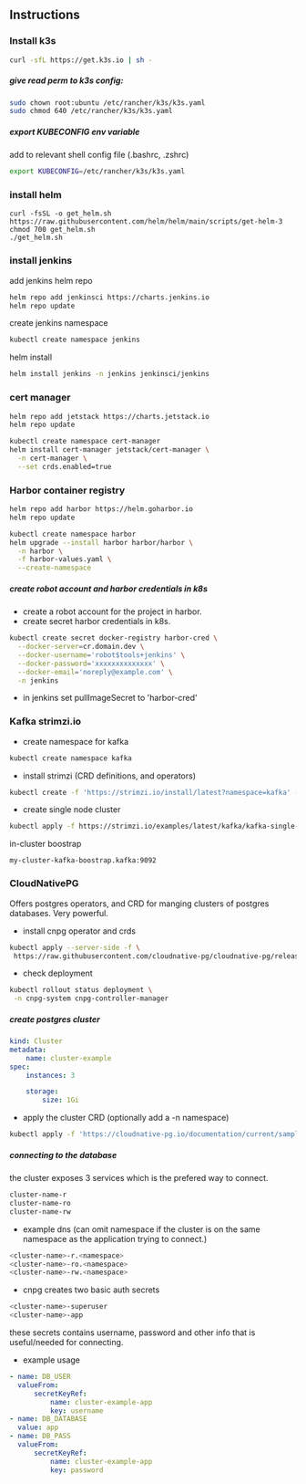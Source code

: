 ## Instructions

### Install k3s

```bash
curl -sfL https://get.k3s.io | sh -
```

##### give read perm to k3s config:

```bash
sudo chown root:ubuntu /etc/rancher/k3s/k3s.yaml
sudo chmod 640 /etc/rancher/k3s/k3s.yaml
```

##### export KUBECONFIG env variable

add to relevant shell config file (.bashrc, .zshrc)

```bash
export KUBECONFIG=/etc/rancher/k3s/k3s.yaml
```

### install helm

```
curl -fsSL -o get_helm.sh https://raw.githubusercontent.com/helm/helm/main/scripts/get-helm-3
chmod 700 get_helm.sh
./get_helm.sh
```

### install jenkins

add jenkins helm repo

```bash
helm repo add jenkinsci https://charts.jenkins.io
helm repo update
```

create jenkins namespace

```bash
kubectl create namespace jenkins
```

helm install

```bash
helm install jenkins -n jenkins jenkinsci/jenkins
```

### cert manager

```bash
helm repo add jetstack https://charts.jetstack.io
helm repo update

kubectl create namespace cert-manager
helm install cert-manager jetstack/cert-manager \
  -n cert-manager \
  --set crds.enabled=true
```

### Harbor container registry

```bash
helm repo add harbor https://helm.goharbor.io
helm repo update
```

```bash
kubectl create namespace harbor
helm upgrade --install harbor harbor/harbor \
  -n harbor \
  -f harbor-values.yaml \
  --create-namespace
```

##### create robot account and harbor credentials in k8s

-   create a robot account for the project in harbor.
-   create secret harbor credentials in k8s.

```bash
kubectl create secret docker-registry harbor-cred \
  --docker-server=cr.domain.dev \
  --docker-username='robot$tools+jenkins' \
  --docker-password='xxxxxxxxxxxxxx' \
  --docker-email='noreply@example.com' \
  -n jenkins
```

-   in jenkins set pullImageSecret to 'harbor-cred'

### Kafka strimzi.io

-   create namespace for kafka

```bash
kubectl create namespace kafka
```

-   install strimzi (CRD definitions, and operators)

```bash
kubectl create -f 'https://strimzi.io/install/latest?namespace=kafka' -n kafka

```

-   create single node cluster

```bash
kubectl apply -f https://strimzi.io/examples/latest/kafka/kafka-single-node.yaml -n kafka

```

in-cluster boostrap

```
my-cluster-kafka-boostrap.kafka:9092
```

### CloudNativePG

Offers postgres operators, and CRD for manging clusters of postgres databases.
Very powerful.

-   install cnpg operator and crds

```bash
kubectl apply --server-side -f \
 https://raw.githubusercontent.com/cloudnative-pg/cloudnative-pg/release-1.27/releases/cnpg-1.27.0.yaml
```

-   check deployment

```bash
kubectl rollout status deployment \
 -n cnpg-system cnpg-controller-manager
```

##### create postgres cluster

```yaml
kind: Cluster
metadata:
    name: cluster-example
spec:
    instances: 3

    storage:
        size: 1Gi
```

-   apply the cluster CRD (optionally add a -n namespace)

```bash
kubectl apply -f 'https://cloudnative-pg.io/documentation/current/samples/cluster-example.yaml'

```

##### connecting to the database

the cluster exposes 3 services
which is the prefered way to connect.

```bash
cluster-name-r
cluster-name-ro
cluster-name-rw
```

-   example dns (can omit namespace if the cluster is on the same namespace as the application trying to connect.)

```bash
<cluster-name>-r.<namespace>
<cluster-name>-ro.<namespace>
<cluster-name>-rw.<namespace>
```

-   cnpg creates two basic auth secrets

```bash
<cluster-name>-superuser
<cluster-name>-app
```

these secrets contains username, password and other info that is useful/needed for connecting.

-   example usage

```yaml
- name: DB_USER
  valueFrom:
      secretKeyRef:
          name: cluster-example-app
          key: username
- name: DB_DATABASE
  value: app
- name: DB_PASS
  valueFrom:
      secretKeyRef:
          name: cluster-example-app
          key: password
```
